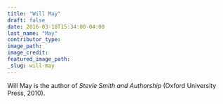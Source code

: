 ```yaml
---
title: "Will May"
draft: false
date: 2016-03-18T15:34:00-04:00
last_name: "May"
contributor_type:
image_path:
image_credit:
featured_image_path:
_slug: will-may
---
```


Will May is the author of _Stevie Smith and Authorship_ (Oxford University Press, 2010).

